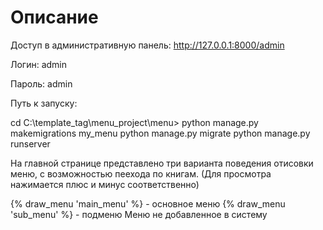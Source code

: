 # Описание
Доступ в административную панель: http://127.0.0.1:8000/admin

Логин: admin

Пароль: admin

Путь к запуску:

cd C:\template_tag\menu_project\menu> python manage.py makemigrations my_menu python manage.py migrate
python manage.py runserver

На главной странице представлено три варианта поведения отисовки меню, с возможностью пеехода по книгам. (Для просмотра нажимается плюс и минус соответственно)

{% draw_menu 'main_menu' %} - основное меню
{% draw_menu 'sub_menu' %} - подменю
Меню не добавленное в систему
